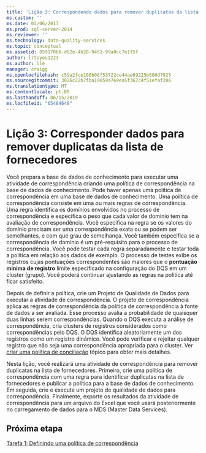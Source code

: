 ```yaml
---
title: 'Lição 3: Correspondendo dados para remover duplicatas da lista de fornecedores | Microsoft Docs'
ms.custom: ''
ms.date: 03/06/2017
ms.prod: sql-server-2014
ms.reviewer: ''
ms.technology: data-quality-services
ms.topic: conceptual
ms.assetid: 059170b6-d62e-4b28-9451-99a0cc7e1f5f
author: lrtoyou1223
ms.author: lle
manager: craigg
ms.openlocfilehash: c59a2fce106b08f53722ce44ae69225b680d7925
ms.sourcegitcommit: 3026c22b7fba19059a769ea5f367c4f51efaf286
ms.translationtype: MT
ms.contentlocale: pt-BR
ms.lasthandoff: 06/15/2019
ms.locfileid: "65484648"
---
```

# <a name="lesson-3-matching-data-to-remove-duplicates-from-supplier-list"></a>Lição 3: Corresponder dados para remover duplicatas da lista de fornecedores
  Você prepara a base de dados de conhecimento para executar uma atividade de correspondência criando uma política de correspondência na base de dados de conhecimento. Pode haver apenas uma política de correspondência em uma base de dados de conhecimento. Uma política de correspondência consiste em uma ou mais regras de correspondência. Uma regra identifica os domínios envolvidos no processo de correspondência e especifica o peso que cada valor de domínio tem na avaliação de correspondência. Você especifica na regra se os valores do domínio precisam ser uma correspondência exata ou se podem ser semelhantes, e com que grau de semelhança. Você também especifica se a correspondência de domínio é um pré-requisito para o processo de correspondência. Você pode testar cada regra separadamente e testar toda a política em relação aos dados de exemplo. O processo de testes exibe os registros cujas pontuações correspondentes são maiores que o **pontuação mínima de registro** limite especificado na configuração do DQS em um cluster (grupo). Você poderá continuar ajustando as regras na política até ficar satisfeito.  
  
 Depois de definir a política, crie um Projeto de Qualidade de Dados para executar a atividade de correspondência. O projeto de correspondência aplica as regras de correspondência da política de correspondência à fonte de dados a ser avaliada. Esse processo avalia a probabilidade de quaisquer duas linhas serem correspondências. Quando o DQS executa a análise de correspondência, cria clusters de registros considerados como correspondências pelo DQS. O DQS identifica aleatoriamente um dos registros como um registro dinâmico. Você pode verificar e rejeitar qualquer registro que não seja uma correspondência apropriada para o cluster. Ver [criar uma política de conciliação](https://msdn.microsoft.com/library/hh270290.aspx) tópico para obter mais detalhes.  
  
 Nesta lição, você realizará uma atividade de correspondência para remover duplicatas na lista de fornecedores. Primeiro, crie uma política de correspondência com uma regra para identificar duplicatas na lista de fornecedores e publicar a política para a base de dados de conhecimento. Em seguida, crie e execute um projeto de qualidade de dados para correspondência. Finalmente, exporte os resultados da atividade de correspondência para um arquivo do Excel que você usará posteriormente no carregamento de dados para o MDS (Master Data Services).  
  
## <a name="next-step"></a>Próxima etapa  
 [Tarefa 1: Definindo uma política de correspondência](../../2014/tutorials/task-1-defining-a-matching-policy.md)  
  
  

